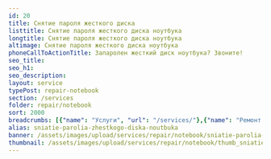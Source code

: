 ```yaml
---
id: 20
title: Снятие пароля жесткого диска
listtitle: Снятие пароля жесткого диска ноутбука
longtitle: Снятие пароля жесткого диска ноутбука
altimage: Снятие пароля жесткого диска ноутбука
phoneCallToActionTitle: Запаролен жесткий диск ноутбука? Звоните!
seo_title: 
seo_h1: 
seo_description: 
layout: service
typePost: repair-notebook
section: /services
folder: repair/notebook
sort: 2000
breadcrumbs: [{"name": "Услуги", "url": "/services/"},{"name": "Ремонт устройств", "url": "/services/repair/"},{"name": "Ноутбук", "url": "/services/repair/notebook/"}]
alias: sniatie-parolia-zhestkogo-diska-noutbuka
banner: /assets/images/upload/services/repair/notebook/sniatie-parolia-zhestkogo-diska-noutbuka.jpg
thumbnail: /assets/images/upload/services/repair/notebook/thumb_sniatie-parolia-zhestkogo-diska-noutbuka.jpg
---
```

